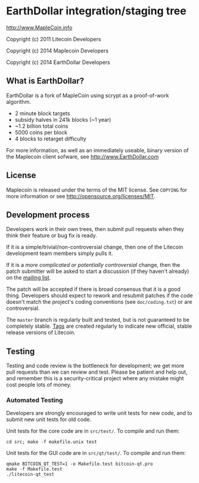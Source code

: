 EarthDollar integration/staging tree
================================

http://www.MapleCoin.info

Copyright (c) 2011 Litecoin Developers

Copyright (c) 2014 Maplecoin Developers

Copyright (c) 2014 EarthDollar Developers

What is EarthDollar?
----------------

EarthDollar is a fork of MapleCoin using scrypt as a proof-of-work algorithm.

 - 2 minute block targets
 - subsidy halves in 241k blocks (~1 year)
 - ~1.2 billion total coins
 - 5000 coins per block
 - 4 blocks to retarget difficulty

For more information, as well as an immediately useable, binary version of
the Maplecoin client sofware, see http://www.EarthDollar.com

License
-------

Maplecoin is released under the terms of the MIT license. See `COPYING` for more
information or see http://opensource.org/licenses/MIT.

Development process
-------------------

Developers work in their own trees, then submit pull requests when they think
their feature or bug fix is ready.

If it is a simple/trivial/non-controversial change, then one of the Litecoin
development team members simply pulls it.

If it is a *more complicated or potentially controversial* change, then the patch
submitter will be asked to start a discussion (if they haven't already) on the
[mailing list](http://sourceforge.net/mailarchive/forum.php?forum_name=bitcoin-development).

The patch will be accepted if there is broad consensus that it is a good thing.
Developers should expect to rework and resubmit patches if the code doesn't
match the project's coding conventions (see `doc/coding.txt`) or are
controversial.

The `master` branch is regularly built and tested, but is not guaranteed to be
completely stable. [Tags](https://github.com/bitcoin/bitcoin/tags) are created
regularly to indicate new official, stable release versions of Litecoin.

Testing
-------

Testing and code review is the bottleneck for development; we get more pull
requests than we can review and test. Please be patient and help out, and
remember this is a security-critical project where any mistake might cost people
lots of money.

### Automated Testing

Developers are strongly encouraged to write unit tests for new code, and to
submit new unit tests for old code.

Unit tests for the core code are in `src/test/`. To compile and run them:

    cd src; make -f makefile.unix test

Unit tests for the GUI code are in `src/qt/test/`. To compile and run them:

    qmake BITCOIN_QT_TEST=1 -o Makefile.test bitcoin-qt.pro
    make -f Makefile.test
    ./litecoin-qt_test

